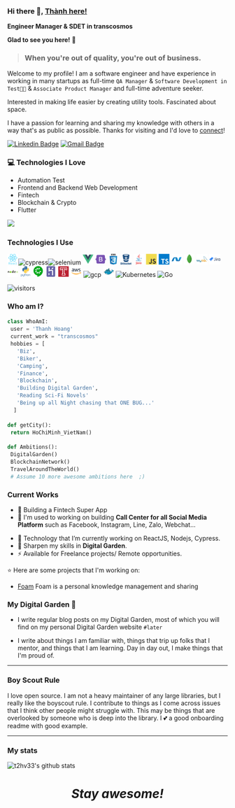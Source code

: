 
### Hi there 👋, [Thành here!](https://www.linkedin.com/in/hoangvietthanh/)

**Engineer Manager & SDET in transcosmos**

**Glad to see you here!** :star_struck:

> <h3>When you're out of quality, you're out of business.</h3>

Welcome to my profile! I am a software engineer and have experience in working in many startups as full-time `QA Manager` & `Software Development in Test👨‍💻` & `Associate Product Manager` and full-time adventure seeker.

Interested in making life easier by creating utility tools. Fascinated about space.

I have a passion for learning and sharing my knowledge with others in a way that's as public as possible.
Thanks for visiting and I'd love to [connect](https://www.linkedin.com/in/hoangvietthanh)!

[![Linkedin Badge](https://img.shields.io/badge/-hoangvietthanh-blue?style=flat-square&logo=Linkedin&logoColor=white&link=https://www.linkedin.com/in/hoangvietthanh/)](https://www.linkedin.com/in/hoangvietthanh)
[![Gmail Badge](https://img.shields.io/badge/-t2hv33-c14438?style=flat-square&logo=Gmail&logoColor=white&link=mailto:t2hv33@gmail.com)](mailto:t2hv33@gmail.com)

### :computer: Technologies I Love

* Automation Test
* Frontend and Backend Web Development
* Fintech
* Blockchain & Crypto
* Flutter

<img src = "https://github-readme-stats.vercel.app/api/top-langs/?username=t2hv33&layout=compact">

### Technologies I Use

<p align="left">
<img src="https://raw.githubusercontent.com/devicons/devicon/master/icons/react/react-original-wordmark.svg" alt="react" width="25" height="25" /><img src="https://raw.githubusercontent.com/cypress-io/cypress-icons/master/src/logo/cypress-io-logo-round.svg" alt="cypress" width="25" height="25" /><img src="https://raw.githubusercontent.com/SeleniumHQ/www.seleniumhq.org/master/src/main/webapp/images/originals/Selenium%20Logo%20Upright.svg" alt="selenium" width="25" height="25" />
<img src="https://raw.githubusercontent.com/devicons/devicon/master/icons/vuejs/vuejs-original.svg" alt="vue" width="25" height="25" />
<img src="https://raw.githubusercontent.com/devicons/devicon/master/icons/bootstrap/bootstrap-plain.svg" alt="bootstrap" width="25" height="25" />
<img src="https://raw.githubusercontent.com/devicons/devicon/master/icons/css3/css3-original-wordmark.svg" alt="css3" width="25" height="25" />
<img src="https://raw.githubusercontent.com/devicons/devicon/master/icons/bitbucket/bitbucket-original-wordmark.svg" width="25" height="25" />
<img src="https://raw.githubusercontent.com/devicons/devicon/master/icons/java/java-original-wordmark.svg" alt="java" width="25" height="25" />
<img src="https://raw.githubusercontent.com/devicons/devicon/master/icons/javascript/javascript-original.svg" alt="javascript" width="25" height="25" />
<img src="https://raw.githubusercontent.com/devicons/devicon/master/icons/typescript/typescript-original.svg" alt="typescript" width="25" height="25" />
<img src="https://raw.githubusercontent.com/devicons/devicon/master/icons/dot-net/dot-net-original.svg" alt=".NET" width="25" height="25" />
<img src="https://raw.githubusercontent.com/devicons/devicon/master/icons/mongodb/mongodb-original.svg" alt="mongodb" width="25" height="25" />
<img src="https://raw.githubusercontent.com/devicons/devicon/master/icons/mysql/mysql-original-wordmark.svg" alt="mysql" width="25" height="25" />
<img src="https://raw.githubusercontent.com/devicons/devicon/master/icons/jira/jira-original-wordmark.svg" alt="jira" width="25" height="25" />
<img src="https://raw.githubusercontent.com/devicons/devicon/master/icons/nodejs/nodejs-original-wordmark.svg" alt="nodejs" width="25" height="25" />
<img src="https://raw.githubusercontent.com/devicons/devicon/master/icons/python/python-original-wordmark.svg" alt="python" width="25" height="25" />
<img src="https://raw.githubusercontent.com/devicons/devicon/master/icons/cucumber/cucumber-plain.svg" alt="cucumber" width="25" height="25" />
<img src="https://raw.githubusercontent.com/devicons/devicon/master/icons/heroku/heroku-plain.svg" alt="heroku" width="25" height="25" />
<img src="https://raw.githubusercontent.com/devicons/devicon/master/icons/travis/travis-plain.svg" alt="travis" width="25" height="25" />
<img src="https://raw.githubusercontent.com/github/explore/80688e429a7d4ef2fca1e82350fe8e3517d3494d/topics/aws/aws.png" alt="aws" width="25" height="25" />
<img src="https://www.vectorlogo.zone/logos/google_cloud/google_cloud-icon.svg" alt="gcp" width="25" height="25" />
<img src="https://raw.githubusercontent.com/devicons/devicon/master/icons/docker/docker-original.svg" alt="Docker" width="25" height="25" />
<img src="https://www.vectorlogo.zone/logos/kubernetes/kubernetes-icon.svg" alt="Kubernetes" width="25" height="25" />
<img src="https://cdn.jsdelivr.net/gh/devicons/devicon/icons/go/go-original.svg" alt="Go" width="25" height="25" />
</p>

<p><img src="https://visitor-badge.glitch.me/badge?page_id=t2hv33.t2hv33" alt="visitors"></p>

### Who am I?

 ```python
 class WhoAmI:
  user = 'Thanh Hoang'
  current_work = "transcosmos"
  hobbies = [
    'Biz',
    'Biker',
    'Camping',
    'Finance',
    'Blockchain',
    'Building Digital Garden',
    'Reading Sci-Fi Novels'
    'Being up all Night chasing that ONE BUG...'
   ]
 
 def getCity():
  return HoChiMinh_VietNam()
 
 def Ambitions():
  DigitalGarden()
  BlockchainNetwork()
  TravelAroundTheWorld()
  # Assume 10 more awesome ambitions here  ;)

 ```

### Current Works

- 🔭 Building a Fintech Super App
- 🔭 I'm used to working on  building **Call Center for all Social Media Platform** such as Facebook, Instagram, Line, Zalo, Webchat...
* 🔭 Technology that I’m currently working on ReactJS, Nodejs, Cypress.
* 🌱 Sharpen my skills in **Digital Garden**.
* ⚡ Available for Freelance projects/ Remote opportunities.

:star: Here are some projects that I'm working on:
* [Foam](https://foambubble.github.io/foam/) Foam is a personal knowledge management and sharing

### My Digital Garden 🌱

* I write regular blog posts on my Digital Garden, most of which you will find on my personal Digital Garden website `#later`

* I write about things I am familiar with, things that trip up folks that I mentor, and things that I am learning.  Day in day out, I make things that I'm proud of.

---

### Boy Scout Rule

I love open source.  I am not a heavy maintainer of any large libraries, but I really like the boyscout rule.  I contribute to things as I come across issues that I think other people might struggle with.  This may be things that are overlooked by someone who is deep into the library.  I 💕 a good onboarding readme with good example.

---

### My stats

![t2hv33's github stats](https://github-readme-stats.vercel.app/api?username=t2hv33&show_icons=true&hide=[%22issues%22])

<h1 align='center'><i>Stay awesome!</i></h1>
